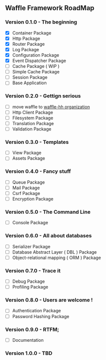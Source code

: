 ## Waffle Framework RoadMap

### Version 0.1.0 - The beginning
- [x] Container Package
- [x] Http Package
- [x] Router Package
- [x] Log Package
- [x] Configuration Package
- [x] Event Dispatcher Package
- [ ] Cache Package ( WIP )
- [ ] Simple Cache Package
- [ ] Session Package
- [ ] Base Application

### Version 0.2.0 - Gettign serious
- [ ] move waffle to [waffle-hh organization](https://github.com/waffle-hh)
- [ ] Http Client Package
- [ ] Filesystem Package
- [ ] Translation Package
- [ ] Validation Package

### Version 0.3.0 - Templates
- [ ] View Package
- [ ] Assets Package

### Version 0.4.0 - Fancy stuff 
- [ ] Queue Package
- [ ] Mail Package
- [ ] Csrf Package
- [ ] Encryption Package

### Version 0.5.0 - The Command Line
- [ ] Console Package

### Version 0.6.0 - All about databases
- [ ] Serializer Package
- [ ] Database Abstract Layer ( DBL ) Package
- [ ] Object-relational mapping ( ORM ) Package

### Version 0.7.0 - Trace it 
- [ ] Debug Package
- [ ] Profiling Package

### Version 0.8.0 - Users are welcome !
- [ ] Authentication Package
- [ ] Password Hashing Package

### Version 0.9.0 - RTFM;
- [ ] Documentation

### Version 1.0.0 - TBD